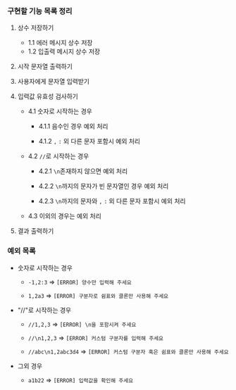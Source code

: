 ### 구현할 기능 목록 정리

1. 상수 저장하기

   - 1.1 에러 메시지 상수 저장
   - 1.2 입출력 메시지 상수 저장

2. 시작 문자열 출력하기

3. 사용자에게 문자열 입력받기

4. 입력값 유효성 검사하기

   - 4.1 숫자로 시작하는 경우

     - 4.1.1 음수인 경우 예외 처리

     - 4.1.2 `,` `:` 외 다른 문자 포함시 예외 처리

   - 4.2 `//`로 시작하는 경우

     - 4.2.1 `\n`존재하지 않으면 예외 처리

     - 4.2.2 `\n`까지의 문자가 빈 문자열인 경우 예외 처리

     - 4.2.3 `\n`까지의 문자와 `,` `:` 외 다른 문자 포함시 예외 처리

   - 4.3 이외의 경우는 예외 처리

5. 결과 출력하기

### 예외 목록

- 숫자로 시작하는 경우

  - `-1,2:3` => `[ERROR] 양수만 입력해 주세요`

  - `1,2a3` => `[ERROR] 구분자로 쉼표와 클론만 사용해 주세요`

- "//"로 시작하는 경우

  - `//1,2,3` => `[ERROR] \n을 포함시켜 주세요`

  - `//\n1,2,3` => `[ERROR] 커스텀 구분자를 입력해 주세요`

  - `//abc\n1,2abc3d4` => `[ERROR] 커스텀 구분자 혹은 쉼표와 클론만 사용해 주세요`

- 그외 경우
  - `a1b22` => `[ERROR] 입력값을 확인해 주세요 `
